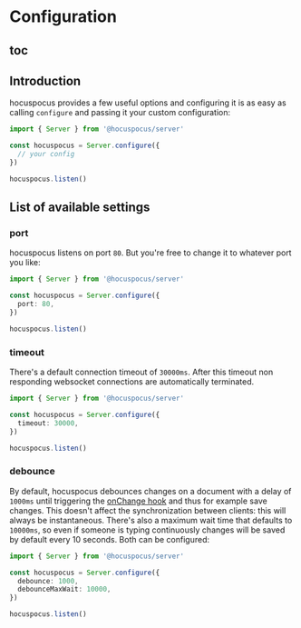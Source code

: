 # Configuration

## toc

## Introduction

hocuspocus provides a few useful options and configuring it is as easy as calling `configure` and passing it your custom configuration:

```js
import { Server } from '@hocuspocus/server'

const hocuspocus = Server.configure({
  // your config
})

hocuspocus.listen()
```

## List of available settings

### port

hocuspocus listens on port `80`. But you're free to change it to whatever port you like:

```typescript
import { Server } from '@hocuspocus/server'

const hocuspocus = Server.configure({
  port: 80,
})

hocuspocus.listen()
```

### timeout

There's a default connection timeout of `30000ms`. After this timeout non responding websocket connections are automatically terminated.

```typescript
import { Server } from '@hocuspocus/server'

const hocuspocus = Server.configure({
  timeout: 30000,
})

hocuspocus.listen()
```

### debounce

By default, hocuspocus debounces changes on a document with a delay of `1000ms` until triggering the [onChange hook](/guide/documents) and thus for example save changes. This doesn't affect the synchronization between clients: this will always be instantaneous. There's also a maximum wait time that defaults to `10000ms`, so even if someone is typing continuously changes will be saved by default every 10 seconds. Both can be configured:

```typescript
import { Server } from '@hocuspocus/server'

const hocuspocus = Server.configure({
  debounce: 1000,
  debounceMaxWait: 10000,
})

hocuspocus.listen()
```
